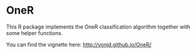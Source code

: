 # OneR
This R package implements the OneR classification algorithm together with some helper functions.

You can find the vignette here:
http://vonjd.github.io/OneR/
